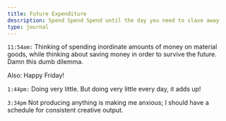 ```yaml
---
title: Future Expenditure
description: Spend Spend Spend until the day you need to slave away
type: journal
---
```


`11:54am:` Thinking of spending inordinate amounts of money on material goods, while thinking about saving money in order to survive the future. Damn this dumb dilemma.

Also: Happy Friday!

`1:44pm:` Doing very little. But doing very little every day, it adds up!

`3:34pm` Not producing anything is making me anxious; I should have a schedule for consistent creative output.